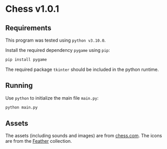 # Chess v1.0.1
## Requirements
This program was tested using `python v3.10.0`.

Install the required dependency `pygame` using `pip`:

```bash
pip install pygame
```

The required package `tkinter` should be included in the python runtime.

## Running
Use `python` to initialize the main file `main.py`:

```bash
python main.py
```

## Assets
The assets (including sounds and images) are from [chess.com](https://chess.com).
The icons are from the [Feather](https://feathericons.com/) collection.
